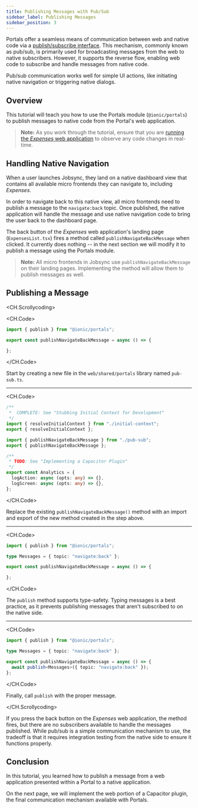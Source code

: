 ```yaml
---
title: Publishing Messages with Pub/Sub
sidebar_label: Publishing Messages
sidebar_position: 3
---
```


Portals offer a seamless means of communication between web and native code via a <a href="https://ionic.io/docs/portals/for-web/portals-plugin" target="_blank">publish/subscribe interface</a>. This mechanism, commonly known as pub/sub, is primarily used for broadcasting messages from the web to native subscribers. However, it supports the reverse flow, enabling web code to subscribe and handle messages from native code.

Pub/sub communication works well for simple UI actions, like initiating native navigation or triggering native dialogs.


## Overview

This tutorial will teach you how to use the Portals module (`@ionic/portals`) to publish messages to native code from the Portal's web application. 

> **Note:** As you work through the tutorial, ensure that you are [running the _Expenses_ web application](./overview#running-the-expenses-web-application) to observe any code changes in real-time.

## Handling Native Navigation 

When a user launches Jobsync, they land on a native dashboard view that contains all available micro frontends they can navigate to, including _Expenses_.

In order to navigate back to this native view, all micro frontends need to publish a message to the `navigate:back` topic. Once published, the native application will handle the message and use native navigation code to bring the user back to the dashboard page.

The back button of the _Expenses_ web application's landing page (`ExpensesList.tsx`) fires a method called `publishNavigateBackMessage` when clicked. It currently does nothing -- in the next section we will modify it to publish a message using the Portals module.

> **Note:** All micro frontends in Jobsync use `publishNavigateBackMessage` on their landing pages. Implementing the method will allow them to publish messages as well.


## Publishing a Message

<CH.Scrollycoding>

<CH.Code>

```typescript web/shared/portals/pub-sub.ts
import { publish } from "@ionic/portals";

export const publishNavigateBackMessage = async () => {

};
```

</CH.Code>

Start by creating a new file in the `web/shared/portals` library named `pub-sub.ts`.

---

<CH.Code>

```typescript web/shared/portals/index.ts focus=7:8
/**
 *  COMPLETE: See "Stubbing Initial Context for Development"
 */
import { resolveInitialContext } from "./initial-context";
export { resolveInitialContext };

import { publishNavigateBackMessage } from "./pub-sub";
export { publishNavigateBackMessage };

/**
 * TODO: See "Implementing a Capacitor Plugin"
 */
export const Analytics = {
  logAction: async (opts: any) => {},
  logScreen: async (opts: any) => {},
};
```

</CH.Code>

Replace the existing `publishNavigateBackMessage()` method with an import and export of the new method created in the step above.

---

<CH.Code>

```typescript web/shared/portals/pub-sub.ts focus=3
import { publish } from "@ionic/portals";

type Messages = { topic: "navigate:back" };

export const publishNavigateBackMessage = async () => {

};
```

</CH.Code>

The `publish` method supports type-safety. Typing messages is a best practice, as it prevents publishing messages that aren't subscribed to on the native side.

---

<CH.Code>

```typescript web/shared/portals/pub-sub.ts focus=6
import { publish } from "@ionic/portals";

type Messages = { topic: "navigate:back" };

export const publishNavigateBackMessage = async () => {
  await publish<Messages>({ topic: "navigate:back" });
};
```

</CH.Code>

Finally, call `publish` with the proper message.

</CH.Scrollycoding>

If you press the back button on the _Expenses_ web application, the method fires, but there are no subscribers available to handle the messages published. While pub/sub is a simple communication mechanism to use, the tradeoff is that it requires 
integration testing from the native side to ensure it functions properly.

## Conclusion

In this tutorial, you learned how to publish a message from a web application presented within a Portal to a native application. 

On the next page, we will implement the web portion of a Capacitor plugin, the final communication mechanism available with Portals.